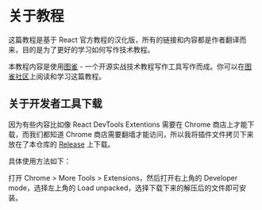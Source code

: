 # 关于教程

这篇教程是基于 React 官方教程的汉化版，所有的链接和内容都是作者翻译而来，目的是为了更好的学习如何写作技术教程。

本教程内容是使用[图雀](https://github.com/tuture-dev/tuture) - 一个开源实战技术教程写作工具写作而成。你可以在[图雀社区](http://tuture.co/)上阅读和学习这篇教程。

## 关于开发者工具下载

因为有些内容比如像 React DevTools Extentions 需要在 Chrome 商店上才能下载，而我们都知道 Chrome 商店需要翻墙才能访问，所以我将插件文件拷贝下来放在了本仓库的 [Release](https://github.com/pftom/react101/releases) 上下载。

具体使用方法如下：

打开 Chrome > More Tools > Extensions，然后打开右上角的 Developer mode，选择左上角的 Load unpacked，选择下载下来的解压后的文件即可安装。